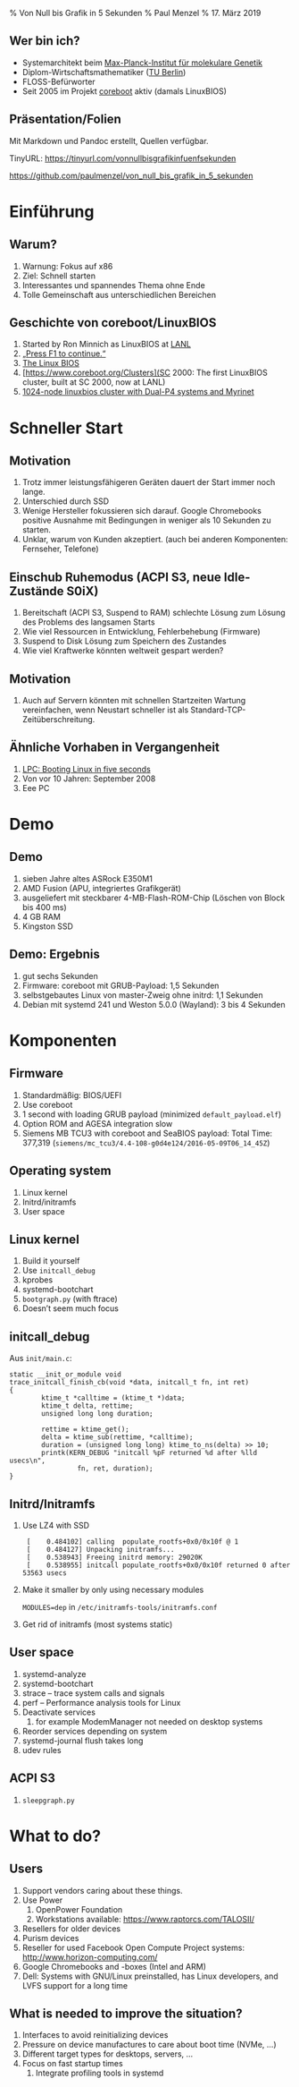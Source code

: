 % Von Null bis Grafik in 5 Sekunden
% Paul Menzel
% 17. März 2019

## Wer bin ich?

- Systemarchitekt beim [Max-Planck-Institut für molekulare Genetik](https://www.molgen.mpg.de/)
- Diplom-Wirtschaftsmathematiker ([TU Berlin](https://www.tu-berlin.de/))
- FLOSS-Befürworter
- Seit 2005 im Projekt [coreboot](https://www.coreboot.org/) aktiv (damals LinuxBIOS)

## Präsentation/Folien

Mit Markdown und Pandoc erstellt, Quellen verfügbar.

TinyURL: <https://tinyurl.com/vonnullbisgrafikinfuenfsekunden>

<https://github.com/paulmenzel/von_null_bis_grafik_in_5_sekunden>

# Einführung

## Warum?

1.  Warnung: Fokus auf x86
1.  Ziel: Schnell starten
1.  Interessantes und spannendes Thema ohne Ende
1.  Tolle Gemeinschaft aus unterschiedlichen Bereichen

## Geschichte von coreboot/LinuxBIOS

1.  Started by Ron Minnich as LinuxBIOS at [LANL](https://www.lanl.gov/)
1.  [„Press F1 to continue.“](http://www.h-online.com/open/features/The-Open-Source-BIOS-is-Ten-An-interview-with-the-coreboot-developers-746525.html)
1.  [The Linux BIOS](https://www.coreboot.org/images/1/14/Linuxbios.ps)
1.  [https://www.coreboot.org/Clusters](SC 2000: The first LinuxBIOS cluster, built at SC 2000, now at LANL)
1.  [1024-node linuxbios cluster with Dual-P4 systems and Myrinet](https://mail.coreboot.org/pipermail/coreboot/2002-September/000297.html)

# Schneller Start

## Motivation

1.  Trotz immer leistungsfähigeren Geräten dauert der Start immer noch lange.
1.  Unterschied durch SSD
1.  Wenige Hersteller fokussieren sich darauf. Google Chromebooks positive Ausnahme mit Bedingungen in weniger als 10 Sekunden zu starten.
1.  Unklar, warum von Kunden akzeptiert. (auch bei anderen Komponenten: Fernseher, Telefone)

## Einschub Ruhemodus (ACPI S3, neue Idle-Zustände S0iX)

1.  Bereitschaft (ACPI S3, Suspend to RAM) schlechte Lösung zum Lösung des Problems des langsamen Starts
1.  Wie viel Ressourcen in Entwicklung, Fehlerbehebung (Firmware)
1.  Suspend to Disk Lösung zum Speichern des Zustandes
1.  Wie viel Kraftwerke könnten weltweit gespart werden?

## Motivation

1.  Auch auf Servern könnten mit schnellen Startzeiten Wartung vereinfachen, wenn Neustart schneller ist als Standard-TCP-Zeitüberschreitung.

## Ähnliche Vorhaben in Vergangenheit

1.  [LPC: Booting Linux in five seconds](https://lwn.net/Articles/299483/)
1.  Von vor 10 Jahren: September 2008
1.  Eee PC

# Demo

## Demo

1.  sieben Jahre altes ASRock E350M1
1.  AMD Fusion (APU, integriertes Grafikgerät)
1.  ausgeliefert mit steckbarer 4-MB-Flash-ROM-Chip (Löschen von Block bis 400 ms)
1.  4 GB RAM
1.  Kingston SSD

## Demo: Ergebnis

1.  gut sechs Sekunden
1.  Firmware: coreboot mit GRUB-Payload: 1,5 Sekunden
1.  selbstgebautes Linux von master-Zweig ohne initrd: 1,1 Sekunden
1.  Debian mit systemd 241 und Weston 5.0.0 (Wayland): 3 bis 4 Sekunden

# Komponenten

## Firmware

1.  Standardmäßig: BIOS/UEFI
1.  Use coreboot
1.  1 second with loading GRUB payload (minimized `default_payload.elf`)
1.  Option ROM and AGESA integration slow
1.  Siemens MB TCU3 with coreboot and SeaBIOS payload: Total Time: 377,319 (`siemens/mc_tcu3/4.4-108-g0d4e124/2016-05-09T06_14_45Z`)

## Operating system

1.  Linux kernel
2.  Initrd/initramfs
3.  User space

## Linux kernel

1.  Build it yourself
1.  Use `initcall_debug`
1.  kprobes
1.  systemd-bootchart
1.  `bootgraph.py` (with ftrace)
1.  Doesn’t seem much focus

## initcall\_debug

Aus `init/main.c`:

    static __init_or_module void
    trace_initcall_finish_cb(void *data, initcall_t fn, int ret)
    {
            ktime_t *calltime = (ktime_t *)data;
            ktime_t delta, rettime;
            unsigned long long duration;

            rettime = ktime_get();
            delta = ktime_sub(rettime, *calltime);
            duration = (unsigned long long) ktime_to_ns(delta) >> 10;
            printk(KERN_DEBUG "initcall %pF returned %d after %lld usecs\n",
                     fn, ret, duration);
    }

## Initrd/Initramfs

1.  Use LZ4 with SSD

         [    0.484102] calling  populate_rootfs+0x0/0x10f @ 1
         [    0.484127] Unpacking initramfs...
         [    0.538943] Freeing initrd memory: 29020K
         [    0.538955] initcall populate_rootfs+0x0/0x10f returned 0 after 53563 usecs

1.  Make it smaller by only using necessary modules

    `MODULES=dep` in `/etc/initramfs-tools/initramfs.conf`

1.  Get rid of initramfs (most systems static)

## User space

1.  systemd-analyze
1.  systemd-bootchart
1.  strace – trace system calls and signals
1.  perf – Performance analysis tools for Linux
1.  Deactivate services
    1.  for example ModemManager not needed on desktop systems
1.  Reorder services depending on system
1.  systemd-journal flush takes long
1.  udev rules

## ACPI S3

1.  `sleepgraph.py`

# What to do?

## Users

1.  Support vendors caring about these things.
1.  Use Power
    1.  OpenPower Foundation
    1.  Workstations available: https://www.raptorcs.com/TALOSII/
1.  Resellers for older devices
1.  Purism devices
1.  Reseller for used Facebook Open Compute Project systems: http://www.horizon-computing.com/
1.  Google Chromebooks and -boxes (Intel and ARM)
1.  Dell: Systems with GNU/Linux preinstalled, has Linux developers, and LVFS support for a long time

## What is needed to improve the situation?

1.  Interfaces to avoid reinitializing devices
1.  Pressure on device manufactures to care about boot time (NVMe, …)
1.  Different target types for desktops, servers, …
1.  Focus on fast startup times
    1.  Integrate profiling tools in systemd
